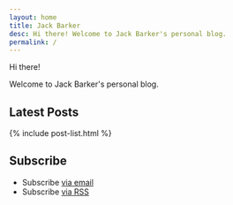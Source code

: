 ```yaml
---
layout: home
title: Jack Barker
desc: Hi there! Welcome to Jack Barker's personal blog.
permalink: /
---
```


Hi there!

Welcome to Jack Barker's personal blog.

<div class="blog-roll">
    <h2>Latest Posts</h2>
    {% include post-list.html %}
</div>


<h2>Subscribe</h2>
<ul>
    <li class="subscribe-via">Subscribe <a href="{{ "/subscribe" | prepend: site.baseurl }}">via email</a></li>
    <li class="subscribe-via">Subscribe <a href="{{ "/feed.xml" | prepend: site.baseurl }}">via RSS</a></li>
</ul>